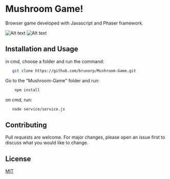 # Mushroom Game!
 
Browser game developed with Javascript and Phaser framework.

![Alt text](https://i.imgur.com/F6AId3R.png "Level1")
![Alt text](https://i.imgur.com/5SNkuEy.png "Level2")

## Installation and Usage
in cmd, choose a folder and run the command:
 
 ```bash
    git clone https://github.com/brunorp/Mushroom-Game.git
 ``` 
Go to the "Mushroom-Game" folder and run:

```bash
    npm install
``` 

on cmd, run:

```bash
   node service/service.js
```
## Contributing
 
Pull requests are welcome. For major changes, please open an issue first to discuss what you would like to change.
  
## License
 
[MIT](https://choosealicense.com/licenses/mit/)
 